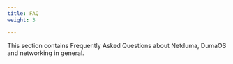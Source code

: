 ```yaml
---
title: FAQ
weight: 3

---
```


This section contains Frequently Asked Questions about Netduma, DumaOS and networking in general.